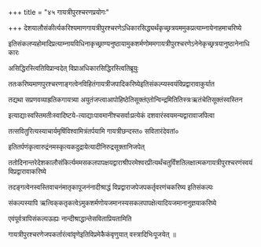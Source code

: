 +++
title = "४५ गायत्रीपुरश्चरणप्रयोगः"

+++
देशयालौसंकीर्त्यकरिश्यमाणगायत्रीपुरश्चरणेऽधिकारसिद्ध्यर्थंकृच्छ्रत्रयममुकप्रत्याम्नायेनाहमाचरिष्ये

इतिसंकलप्यहोमादिप्रत्याम्नायविधिनाकृच्छ्राण्यनुष्ठायामुकशर्मणोममगायत्रीपुरश्चरणेऽनेनेकृच्छ्रत्रयानुष्ठानेनाधिकारः

असिद्धिरस्त्वितिविप्रान्वदेत् विप्राअधिकारसिद्धिरस्त्वितिब्रूयुः

ततःकरिष्यमाणपुरश्चरणाङ्गत्वेनविहितंगायत्रीजपादिकरिष्येइतिसंकल्प्यस्वयंविप्रद्वारावाकुर्यात

तद्यथा सप्रणवव्याह्रतिकगायत्र्या अयुतंजप्त्वाआपोहिष्ठेतिसूक्तंएतोन्विन्द्रमितितिस्त्रःऋतंचेतिसूक्तंस्वस्तिन

इत्याद्याःस्वस्तिमतीःस्वादिष्टये-त्याद्याःपावमानीश्चसर्वाःप्रत्येकं दशवारंस्वयमन्यद्वारावाजपित्वा

तत्सवितुरित्यस्याचार्यमृषिंविश्वामित्रंतर्पयामि गायत्रीछन्दस्त० सवितारंदेवतां०

इतितर्पणंकृत्वारुद्रंनमस्कृत्यकदुद्रायेत्यादीनिरुद्रसूक्तानिजपेत्

ततोदिनान्तरेदेशकालौसंकिर्त्यममसकलपापक्षयद्वाराश्रीपरमेश्वरप्रीत्यर्थंचतुर्विंशतिलक्षात्मकगायत्रीपुरश्चरणंस्वयंविप्रद्वारावाकरिष्ये

तदङ्गत्वेनस्वस्तिवाचनंमातृकापूजनंनादीश्राद्धं विप्रद्वाराजपेजपकर्तृवरणंचकरिष्य इतिसंकल्पः

संकल्पस्यापि ऋत्विक्‌कतृकत्वेऽमुकशर्मणोयजमानस्यसकलपापक्षेत्यादियजमानानुज्ञयाकरिष्ये

एवंपूर्वत्रापिसंकल्पऊह्यः नान्दीश्राद्धान्तेसविताप्रियतामिति

गायत्रीपुरश्चरणेजपकर्तारंत्वांवृणेइतिविप्रमेकैकंवृणुयात् वस्त्रादिभिःपूजयेत् ॥
